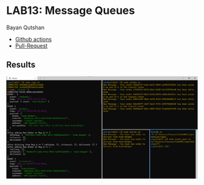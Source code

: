 # LAB13: Message Queues
Bayan Qutshan

* [Github actions](https://github.com/BianQt/caps/actions)
* [Pull-Request](https://github.com/BianQt/caps/pull/3)


## Results
![notes](./sc1.png)
